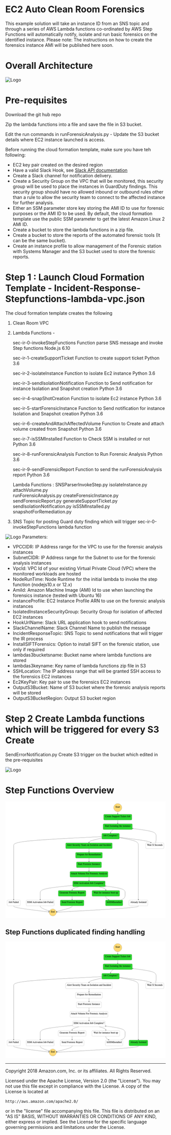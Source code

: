 # EC2 Auto Clean Room Forensics

This example solution will take an instance ID from an SNS topic and through a series of AWS Lambda functions co-ordinated by AWS Step Functions will automatically notify, isolate and run basic forensics on the identified instance.
Please note: The instructions on how to create the forensics instance AMI will be published here soon.

# Overall Architecture 
![Logo](Clean-Room-Forensic-Architecture.png)

# Pre-requisites

Download the git hub repo

Zip the lambda functions into a file and save the file in S3 bucket.

Edit the run commands in runForensicAnalysis.py - Update the S3 bucket details where EC2 instance launched is access.

Before running the cloud formation template, make sure you have teh following:
- EC2 key pair created on the desired region
- Have a valid Slack Hook, see [Slack API documentation](https://api.slack.com/messaging/webhooks#enable_webhooks)
- Create a Slack channel for notification delivery.
- Create a Security Group on the VPC that will be monitored, this security group will be used to place the instances
  in GuardDuty findings. This security group should have no allowed inbound or outbound rules other than a rule to allow
  the security team to connect to the affected instance for further analysis. 
- Either an SSM parameter store key storing the AMI ID to use for forensic purposes or the AMI ID to be used. By default,
  the cloud formation template use the public SSM parameter to get the latest Amazon Linux 2 AMI ID.
- Create a bucket to store the lambda functions in a zip file.
- Create a bucket to store the reports of the automated forensic tools (It can be the same bucket).
- Create an instance profile to allow management of the Forensic station with Systems Manager and the S3 bucket used to
  store the forensic reports.

# Step 1 : Launch Cloud Formation Template - Incident-Response-Stepfunctions-lambda-vpc.json

The cloud formation template creates the following
1. Clean Room VPC
2. Lambda Functions - 

    sec-ir-0-invokeStepFunctions	Function parse SNS message and invoke Step functions	Node.js 6.10
    
    sec-ir-1-createSupportTicket	Function to create support ticket	Python 3.6

    sec-ir-2-isolateInstance	Function to isolate Ec2 instance	Python 3.6

    sec-ir-3-sendIsolationNotification	Function to Send notification for instance Isolation and Snapshot creation	Python 3.6

    sec-ir-4-snapShotCreation	Function to isolate Ec2 instance	Python 3.6

    sec-ir-5-startForensicInstance	Function to Send notification for instance Isolation and Snapshot creation	Python 3.6

    sec-ir-6-createAndAttachAffectedVolume	Function to Create and attach volume created from Snapshot	Python 3.6

    sec-ir-7-isSSMInstalled	Function to Check SSM is installed or not	Python 3.6

    sec-ir-8-runForensicAnalysis	Function to Run Forensic Analysis	Python 3.6
    
    sec-ir-9-sendForensicReport     Function to send the runForensicAnalysis report     Python 3.6
    
    Lambda Functions :
    SNSParserInvokeStep.py
    isolateInstance.py
    attachVolume.py			
    runForensicAnalysis.py
    createForensicInstance.py	
    sendForensicReport.py
    generateSupportTicket.py	
    sendIsolationNotification.py
    isSSMInstalled.py		
    snapshotForRemediation.py
    
 3. SNS Topic for posting Guard duty finding which will trigger sec-ir-0-invokeStepFunctions lambda function

![Logo](CFN-Input.png)
Parameters:
- VPCCIDR: IP Address range for the VPC to use for the forensic analysis instances
- SubnetCIDR: IP Address range for the Subnet to use for the forensic analysis instances
- VpcId: VPC Id of your existing Virtual Private Cloud (VPC) where the monitored workloads are hosted
- NodeRunTime: Node Runtime for the initial lambda to invoke the step function (nodejs10.x or 12.x)
- AmiId: Amazon Machine Image (AMI) Id to use when launching the forensics instance (tested with Ubuntu 16)
- instanceProfile: EC2 Instance Profile ARN to use on the forensic analysis instances
- IsolatedInstanceSecurityGroup: Security Group for isolation of affected EC2 instances
- HookUrlName: Slack URL application hook to send notifications
- SlackChannelName: Slack Channel Name to publish the message
- IncidentResponseTopic: SNS Topic to send notifications that will trigger the IR process
- InstallSIFTForensics: Option to install SIFT on the forensic station, use only if required
- lambdas3bucketsname: Bucket name where lambda functions are stored
- lambdas3keyname: Key name of lambda functions zip file in S3
- SSHLocation: The IP address range that will be granted SSH access to the forensics EC2 instances
- Ec2KeyPair: Key pair to use the forensics EC2 instances
- OutputS3Bucket: Name of S3 bucket where the forensic analysis reports will be stored
- OutputS3BucketRegion: Output S3 bucket region

# Step 2 Create Lambda functions which will be triggered for every S3 Create

SendErrorNotification.py
Create S3 trigger on the bucket which edited in the pre-requisites

![Logo](s3trigger-lambda.png)


# Step Functions Overview

![Logo](IncidentResponse-Flow-Step-Functions.png)

## Step Functions duplicated finding handling

![Logo](IncidentResponse-Flow-Step-Functions-DuplicateAlert.png)
***

Copyright 2018 Amazon.com, Inc. or its affiliates. All Rights Reserved.

Licensed under the Apache License, Version 2.0 (the "License"). You may not use this file except in compliance with the 
License. A copy of the License is located at

    http://aws.amazon.com/apache2.0/

or in the "license" file accompanying this file. This file is distributed on an "AS IS" BASIS, WITHOUT WARRANTIES OR 
CONDITIONS OF ANY KIND, either express or implied. See the License for the specific language governing permissions and 
limitations under the License.
